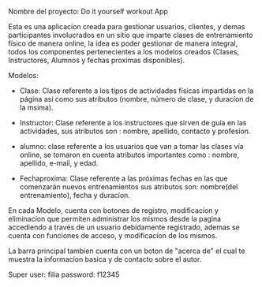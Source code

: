 Nombre del proyecto: Do it yourself workout App

Esta es una aplicacíon creada para gestionar usuarios, clientes, y demas participantes 
involucrados en un sitio que imparte clases de entrenamiento físico de manera online, 
la idea es poder gestionar de manera integral, todos los componentes pertenecientes a 
los modelos creados (Clases, Instructores, Alumnos y fechas proximas disponibles).

Modelos:

- Clase: Clase referente a los tipos de actividades físicas impartidas en la página asi 
como sus atributos (nombre, número de clase, y duracíon de la msima).

- Instructor: Clase referente a los instructores que sirven de guía en las actividades, sus 
atributos son : nombre, apellido, contacto y profesíon.

- alumno: clase referente a los usuarios que van a tomar las clases vía online, se tomaron
en cuenta atributos importantes como : nombre, apellido, e-mail, y edad.

- Fechaproxima: Clase referente a las próximas fechas en las que comenzarán nuevos entrenamientos
sus atributos son: nombre(del entrenamiento), fecha y duracíon.

En cada Modelo, cuenta con botones de registro, modificacíon y eliminacíon que permiten 
administrar los mismos desde la pagina accediendo a través de un usuario debidamente registrado, 
ademas se cuenta con funciones de acceso, y modificacíon de los mismos.

La barra principal tambien cuenta con un boton de "acerca de" el cual te muestra la 
informacíon basica y de contacto sobre el autor.


Super user:
filia
password:
f12345